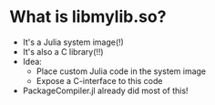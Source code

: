 # What is libmylib.so?

- It's a Julia system image(!)
- It's also a C library(!!)
- Idea:
  - Place custom Julia code in the system image
  - Expose a C-interface to this code
- PackageCompiler.jl already did most of this!
